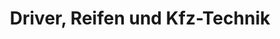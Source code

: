 ---
title: "Driver, Reifen und Kfz-Technik"
url: /leinfelden-echterdingen/driver-reifen-und-kfz-technik/
shop: Autowerkstatt
---